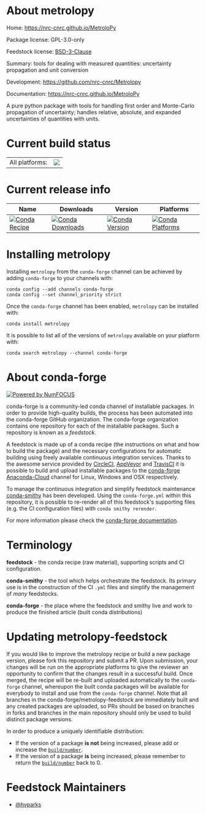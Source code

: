 About metrolopy
===============

Home: https://nrc-cnrc.github.io/MetroloPy

Package license: GPL-3.0-only

Feedstock license: [BSD-3-Clause](https://github.com/conda-forge/metrolopy-feedstock/blob/master/LICENSE.txt)

Summary: tools for dealing with measured quantities: uncertainty propagation and unit conversion

Development: https://github.com/nrc-cnrc/Metrolopy

Documentation: https://nrc-cnrc.github.io/MetroloPy

A pure python package with tools for handling first order and Monte-Carlo
propagation of uncertainty; handles relative, absolute, and expanded
uncertainties of quantities with units.


Current build status
====================


<table><tr><td>All platforms:</td>
    <td>
      <a href="https://dev.azure.com/conda-forge/feedstock-builds/_build/latest?definitionId=10803&branchName=master">
        <img src="https://dev.azure.com/conda-forge/feedstock-builds/_apis/build/status/metrolopy-feedstock?branchName=master">
      </a>
    </td>
  </tr>
</table>

Current release info
====================

| Name | Downloads | Version | Platforms |
| --- | --- | --- | --- |
| [![Conda Recipe](https://img.shields.io/badge/recipe-metrolopy-green.svg)](https://anaconda.org/conda-forge/metrolopy) | [![Conda Downloads](https://img.shields.io/conda/dn/conda-forge/metrolopy.svg)](https://anaconda.org/conda-forge/metrolopy) | [![Conda Version](https://img.shields.io/conda/vn/conda-forge/metrolopy.svg)](https://anaconda.org/conda-forge/metrolopy) | [![Conda Platforms](https://img.shields.io/conda/pn/conda-forge/metrolopy.svg)](https://anaconda.org/conda-forge/metrolopy) |

Installing metrolopy
====================

Installing `metrolopy` from the `conda-forge` channel can be achieved by adding `conda-forge` to your channels with:

```
conda config --add channels conda-forge
conda config --set channel_priority strict
```

Once the `conda-forge` channel has been enabled, `metrolopy` can be installed with:

```
conda install metrolopy
```

It is possible to list all of the versions of `metrolopy` available on your platform with:

```
conda search metrolopy --channel conda-forge
```


About conda-forge
=================

[![Powered by NumFOCUS](https://img.shields.io/badge/powered%20by-NumFOCUS-orange.svg?style=flat&colorA=E1523D&colorB=007D8A)](http://numfocus.org)

conda-forge is a community-led conda channel of installable packages.
In order to provide high-quality builds, the process has been automated into the
conda-forge GitHub organization. The conda-forge organization contains one repository
for each of the installable packages. Such a repository is known as a *feedstock*.

A feedstock is made up of a conda recipe (the instructions on what and how to build
the package) and the necessary configurations for automatic building using freely
available continuous integration services. Thanks to the awesome service provided by
[CircleCI](https://circleci.com/), [AppVeyor](https://www.appveyor.com/)
and [TravisCI](https://travis-ci.com/) it is possible to build and upload installable
packages to the [conda-forge](https://anaconda.org/conda-forge)
[Anaconda-Cloud](https://anaconda.org/) channel for Linux, Windows and OSX respectively.

To manage the continuous integration and simplify feedstock maintenance
[conda-smithy](https://github.com/conda-forge/conda-smithy) has been developed.
Using the ``conda-forge.yml`` within this repository, it is possible to re-render all of
this feedstock's supporting files (e.g. the CI configuration files) with ``conda smithy rerender``.

For more information please check the [conda-forge documentation](https://conda-forge.org/docs/).

Terminology
===========

**feedstock** - the conda recipe (raw material), supporting scripts and CI configuration.

**conda-smithy** - the tool which helps orchestrate the feedstock.
                   Its primary use is in the construction of the CI ``.yml`` files
                   and simplify the management of *many* feedstocks.

**conda-forge** - the place where the feedstock and smithy live and work to
                  produce the finished article (built conda distributions)


Updating metrolopy-feedstock
============================

If you would like to improve the metrolopy recipe or build a new
package version, please fork this repository and submit a PR. Upon submission,
your changes will be run on the appropriate platforms to give the reviewer an
opportunity to confirm that the changes result in a successful build. Once
merged, the recipe will be re-built and uploaded automatically to the
`conda-forge` channel, whereupon the built conda packages will be available for
everybody to install and use from the `conda-forge` channel.
Note that all branches in the conda-forge/metrolopy-feedstock are
immediately built and any created packages are uploaded, so PRs should be based
on branches in forks and branches in the main repository should only be used to
build distinct package versions.

In order to produce a uniquely identifiable distribution:
 * If the version of a package **is not** being increased, please add or increase
   the [``build/number``](https://docs.conda.io/projects/conda-build/en/latest/resources/define-metadata.html#build-number-and-string).
 * If the version of a package **is** being increased, please remember to return
   the [``build/number``](https://docs.conda.io/projects/conda-build/en/latest/resources/define-metadata.html#build-number-and-string)
   back to 0.

Feedstock Maintainers
=====================

* [@hvparks](https://github.com/hvparks/)

